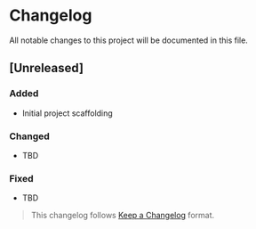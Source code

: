 # Changelog

All notable changes to this project will be documented in this file.

## [Unreleased]

### Added
- Initial project scaffolding

### Changed
- TBD

### Fixed
- TBD

> This changelog follows [Keep a Changelog](https://keepachangelog.com/en/1.0.0/) format.
